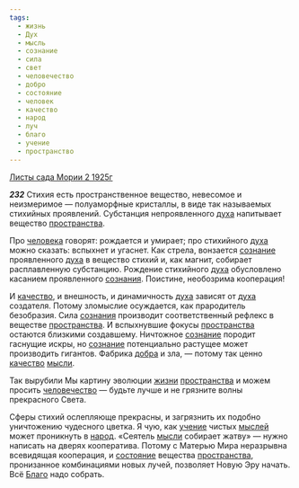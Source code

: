 ```yaml
---
tags:
  - жизнь
  - Дух
  - мысль
  - сознание
  - сила
  - свет
  - человечество
  - добро
  - состояние
  - человек
  - качество
  - народ
  - луч
  - благо
  - учение
  - пространство
---
```


[Листы сада Мории 2 1925г](/agni/1925)

___232___
Стихия есть пространственное вещество, невесомое и неизмеримое — полуаморфные кристаллы, в виде так называемых стихийных проявлений. Субстанция непроявленного [духа](/tag/#Дух) напитывает вещество [пространства](/tag/#пространство).   

Про [человека](/tag/#человек) говорят: рождается и умирает; про стихийного [духа](/tag/#Дух) можно сказать: вспыхнет и угаснет. Как стрела, вонзается [сознание](/tag/#сознание) проявленного [духа](/tag/#Дух) в вещество стихий и, как магнит, собирает расплавленную субстанцию. Рождение стихийного [духа](/tag/#Дух) обусловлено касанием проявленного [сознания](/tag/#сознание). Поистине, необозрима кооперация!   

И [качество](/tag/#качество), и внешность, и динамичность [духа](/tag/#Дух) зависят от [духа](/tag/#Дух) создателя. Потому зломыслие осуждается, как прародитель безобразия. Сила [сознания](/tag/#сознание) производит соответственный рефлекс в веществе [пространства](/tag/#пространство). И вспыхнувшие фокусы [пространства](/tag/#пространство) остаются близкими создавшему. Ничтожное [сознание](/tag/#сознание) породит гаснущие искры, но [сознание](/tag/#сознание) потенциально растущее может производить гигантов. Фабрика [добра](/tag/#добро) и зла, — потому так ценно [качество](/tag/#качество) [мысли](/tag/#мысль).   

Так вырубили Мы картину эволюции [жизни](/tag/#жизнь) [пространства](/tag/#пространство) и можем просить [человечество](/tag/#человечество) — будьте лучше и не грязните волны прекрасного Света.   

Сферы стихий ослепляюще прекрасны, и загрязнить их подобно уничтожению чудесного цветка. Я чую, как [учение](/tag/#учение) чистых [мыслей](/tag/#мысль) может проникнуть в [народ](/tag/#народ). «Сеятель [мысли](/tag/#мысль) собирает жатву» — нужно написать на дверях кооператива. Потому с Матерью Мира неразрывна всевидящая кооперация, и [состояние](/tag/#состояние) вещества [пространства](/tag/#пространство), пронизанное комбинациями новых лучей, позволяет Новую Эру начать. Всё [Благо](/tag/#благо) надо собрать.   

